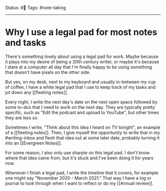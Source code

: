 Status: #🌱
Tags: #note-taking 
***
# Why I use a legal pad for most notes and tasks
There's something lovely about using a legal pad for work. Maybe because it plays into my desire of being a 20th century writer, or maybe it's because I stare at a computer all day that I'm finally happy to be using something that doesn't have pixels on the other side.

But yes, on my desk, next to my keyboard and usually in-between my cup of coffee, I have a white legal pad that I use to keep track of my tasks and jot down any [[fleeting notes]].

Every night, I write the next day's date on the next open space followed by some to-dos that I need to work on the next day. They are typically pretty specific, such as "Edit the podcast and upload to YouTube",  but other times they are less so.

Sometimes I write, "Think about this idea I heard on TV tonight", an example of a [[fleeting notes]]. Then, I give myself the opportunity to write that in my #writing-inbox and flesh that idea out at some later date, probably turning it into an [[Evergreen Notes]].

For some reason, I also only use sharpie on this legal pad. I don't know where that idea came from, but it's stuck and I've been doing it for years now.

Whenever I finish a legal pad, I write the timeline that it covers, for example one might say "November 2020 - March 2021." That way I have a log or journal to look through when I want to reflect or do my [[Annual review]].
